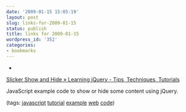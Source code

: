```yaml
---
date: '2009-01-15 15:05:19'
layout: post
slug: links-for-2009-01-15
status: publish
title: links for 2009-01-15
wordpress_id: '352'
categories:
- bookmarks
---
```


  * 
                

[Slicker Show and Hide » Learning jQuery - Tips, Techniques, Tutorials](http://www.learningjquery.com/2006/09/slicker-show-and-hide)


                

JavaScript example code to show or hide some content using jQuery.


                

(tags: [javascript](http://delicious.com/eob/javascript) [tutorial](http://delicious.com/eob/tutorial) [example](http://delicious.com/eob/example) [web](http://delicious.com/eob/web) [code](http://delicious.com/eob/code))


            
